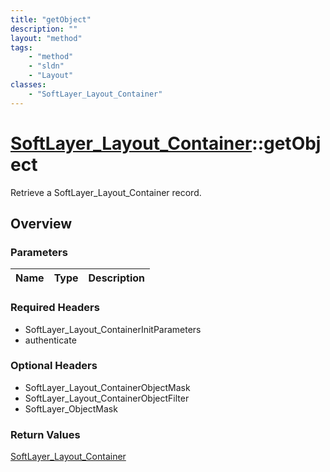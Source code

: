 ```yaml
---
title: "getObject"
description: ""
layout: "method"
tags:
    - "method"
    - "sldn"
    - "Layout"
classes:
    - "SoftLayer_Layout_Container"
---
```

# [SoftLayer_Layout_Container](/reference/services/SoftLayer_Layout_Container)::getObject

Retrieve a SoftLayer_Layout_Container record.


## Overview 


### Parameters 
|Name | Type | Description |
| --- | --- | --- |


### Required Headers
* SoftLayer_Layout_ContainerInitParameters
* authenticate

### Optional Headers
* SoftLayer_Layout_ContainerObjectMask
* SoftLayer_Layout_ContainerObjectFilter
* SoftLayer_ObjectMask

### Return Values
<a href='/reference/datatypes/SoftLayer_Layout_Container'>SoftLayer_Layout_Container </a>

